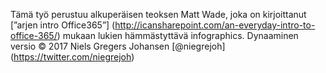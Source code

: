 

Tämä työ perustuu alkuperäisen teoksen Matt Wade, joka on kirjoittanut [”arjen intro Office365”] (http://icansharepoint.com/an-everyday-intro-to-office-365/) mukaan lukien hämmästyttävä infographics. Dynaaminen versio © 2017 Niels Gregers Johansen [@niegrejoh] (https://twitter.com/niegrejoh)
